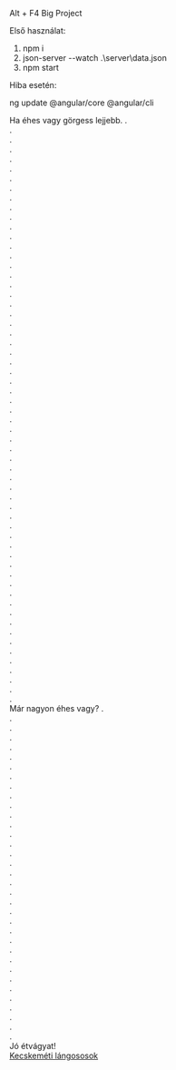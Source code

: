 Alt + F4 Big Project

Első használat:

1. npm i
2. json-server --watch .\server\data.json
3. npm start

Hiba esetén:

ng update @angular/core @angular/cli


Ha éhes vagy görgess lejjebb.
.  
.  
.  
.  
.  
.  
.  
.  
.  
.  
.  
.  
.  
.  
.  
.  
.  
.  
.  
.  
.  
.  
.  
.  
.  
.  
.  
.  
.  
.  
.  
.  
.  
.  
.  
.  
.  
.  
.  
.  
.  
.  
.  
.  
.  
.  
.  
.  
.  
.  
.  
.  
.  
.  
.  
.  
.  
.  
.  
.  
.  
Már nagyon éhes vagy?
.  
.  
.  
.  
.  
.  
.  
.  
.  
.  
.  
.  
.  
.  
.  
.  
.  
.  
.  
.  
.  
.  
.  
.  
.  
.  
.  
.  
.  
.  
.  
.  
.  
.  
.  
Jó étvágyat!  
[Kecskeméti lángososok](https://www.google.com/search?tbs=lf:1,lf_ui:9&tbm=lcl&sxsrf=ALeKk02VI3-iY0pxYalVZybjqz9Zd3Avfg:1615143779697&q=l%C3%A1ngos+kecskem%C3%A9t&rflfq=1&num=10&ved=2ahUKEwi-2v-5757vAhVCOhoKHZkBDloQtgN6BAgEEAc#rlfi=hd:;si:;mv:[[46.94679841442965,19.78110958755764],[46.851203920822165,19.607903258211937],null,[46.89902247170724,19.69450642288479],13])
